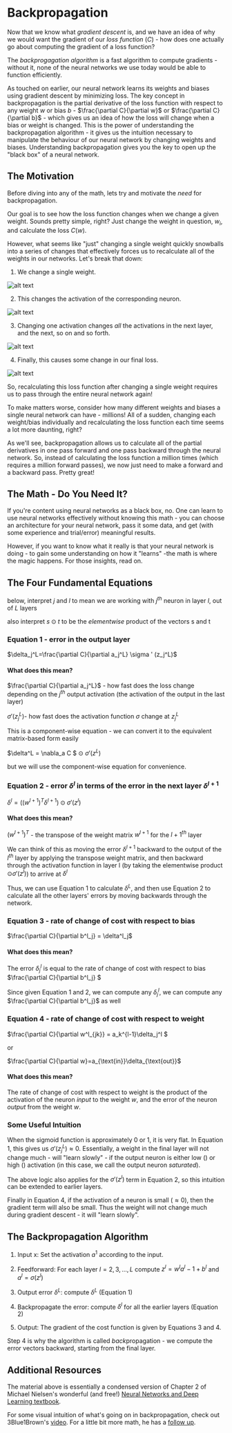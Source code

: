 
# Backpropagation

Now that we know what *gradient descent* is, and we have an idea of why we would want the gradient of our *loss function* ($C$) - how does one actually go about computing the gradient of a loss function?

The *backprogagation algorithm* is a fast algorithm to compute gradients - without it, none of the neural networks we use today would be able to function efficiently.

As touched on earlier, our neural network learns its weights and biases using gradient descent by minimizing loss. The key concept in backpropagation is the partial derivative of the loss function with respect to any weight $w$ or bias $b$ - $\frac{\partial C}{\partial w}$ or $\frac{\partial C}{\partial b}$ - which gives us an idea of how the loss will change when a bias or weight is changed. This is the power of understanding the backpropagation algorithm - it gives us the intuition necessary to manipulate the behaviour of our neural network by changing weights and biases. Understanding backpropagation gives you the key to open up the "black box" of a neural network.


## The Motivation

Before diving into any of the math, lets try and motivate the *need* for backpropagation.

Our goal is to see how the loss function changes when we change a given weight. Sounds pretty simple, right? Just change the weight in question,  $w_i$, and calculate the loss $C(w)$. 

However, what seems like "just" changing a single weight quickly snowballs into a series of changes that effectively forces us to recalculate all of the weights in our networks. Let's break that down:

1. We change a single weight.

![alt text](http://neuralnetworksanddeeplearning.com/images/tikz22.png)

2. This changes the activation of the corresponding neuron.

![alt text](http://neuralnetworksanddeeplearning.com/images/tikz23.png)

3. Changing one activation changes *all* the activations in the next layer, and the next, so on and so forth.

![alt text](http://neuralnetworksanddeeplearning.com/images/tikz24.png)

4. Finally, this causes some change in our final loss. 

![alt text](http://neuralnetworksanddeeplearning.com/images/tikz25.png)

So, recalculating this loss function after changing a single weight requires us to pass through the entire neural network again!

To make matters worse, consider how many different weights and biases a single neural network can have - millions! All of a sudden, changing each weight/bias individually and recalculating the loss function each time seems a lot more daunting, right? 

As we'll see, backpropagation allows us to calculate all of the partial derivatives in one pass forward and one pass backward through the neural network. So, instead of calculating the loss function a million times (which requires a million forward passes), we now just need to make a forward and a backward pass. Pretty great!

## The Math - Do You Need It?

If you're content using neural networks as a black box, no. One can learn to use neural networks effectively without knowing this math - you can choose an architecture for your neural network, pass it some data, and get (with some experience and trial/error) meaningful results.

However, if you want to know what it really is that your neural network is doing - to gain some understanding on how it "learns" -the math is where the magic happens. For those insights, read on.

## The Four Fundamental Equations

below, interpret $j$ and $l$ to mean we are working with $j^{th}$ neuron in layer $l$, out of $L$ layers

also interpret $s \odot t$ to be the *elementwise* product of the vectors s and t

### Equation 1 - error in the output layer

$\delta_j^L=\frac{\partial C}{\partial a_j^L} \sigma ' (z_j^L)$

#### What does this mean?

$\frac{\partial C}{\partial a_j^L}$ - how fast does the loss change depending on the $j^{th}$ output activation (the activation of the output in the last layer)

$\sigma'(z_j^L)$- how fast does the activation function $\sigma$ change at $z_j^L$

This is a component-wise equation - we can convert it to the equivalent matrix-based form easily

$\delta^L = \nabla_a C $ $\odot$ $\sigma'(z^L)$

but we will use the component-wise equation for convenience.


### Equation 2 - error $\delta^l$ in terms of the error in the next layer $\delta^{l+1}$

$\delta^l=((w^{l+1})^T\delta^{l+1})\odot \sigma'(z^l)$

#### What does this mean?

$(w^{l+1})^T$ - the transpose of the weight matrix $w^{l+1}$ for the $l+1^{th}$ layer

We can think of this as moving the error $\delta^{l+1}$ backward to the output of the $l^{th}$ layer by applying the transpose weight matrix, and then backward through the activation function in layer l (by taking the elementwise product $\odot \sigma'(z^l)$) to arrive at $\delta^l$

Thus, we can use Equation 1 to calculate $\delta^L$, and then use Equation 2 to calculate all the other layers' errors by moving backwards through the network.

### Equation 3 - rate of change of cost with respect to bias

$\frac{\partial C}{\partial b^l_j} = \delta^l_j$

#### What does this mean?

The error $\delta^l_j$ is equal to the rate of change of cost with respect to bias $\frac{\partial C}{\partial b^l_j} $

Since given Equation 1 and 2, we can compute any $\delta^l_j$, we can compute any $\frac{\partial C}{\partial b^l_j}$ as well

### Equation 4 - rate of change of cost with respect to weight

$\frac{\partial C}{\partial w^l_{jk}} = a_k^{l-1}\delta_j^l $

or

$\frac{\partial C}{\partial w}=a_{\text{in}}\delta_{\text{out}}$

#### What does this mean?

The rate of change of cost with respect to weight is the product of the activation of the neuron *input* to the weight $w$, and the error of the neuron *output* from the weight $w$.



### Some Useful Intuition
When the sigmoid function is approximately 0 or 1, it is very flat. In Equation 1, this gives us $\sigma'(z_j^L)\approx 0$. Essentially, a weight in the final layer will not change much - will "learn slowly" - if the output neuron is either low () or high () activation (in this case, we call the output neuron *saturated*).

The above logic also applies for the $\sigma'(z^l)$ term in Equation 2, so this intuition can be extended to earlier layers.

Finally in Equation 4, if the activation of a neuron is small $(\approx 0)$, then the gradient term will also be small. Thus the weight will not change much during gradient descent - it will "learn slowly".

## The Backpropagation Algorithm

1. Input x: Set the activation $a^1$ according to the input.

2. Feedforward: For each layer $l = 2, 3, ..., L$ compute $z^l = w^l a^l-1 + b^l$ and $a^l = \sigma(z^l)$

3. Output error $\delta^L$: compute $\delta^L$ (Equation 1)

4. Backpropagate the error: compute  $\delta^l$ for all the earlier layers (Equation 2)

5. Output: The gradient of the cost function is given by Equations 3 and 4.

Step 4 is why the algorithm is called *back*propagation - we compute the error vectors backward, starting from the final layer.

## Additional Resources

The material above is essentially a condensed version of Chapter 2 of Michael Nielsen's wonderful (and free!) [Neural Networks and Deep Learning textbook](http://neuralnetworksanddeeplearning.com/chap2.html). 



For some visual intuition of what's going on in backpropagation, check out 3Blue1Brown's [video](https://www.youtube.com/watch?v=Ilg3gGewQ5U). For a little bit more math, he has a [follow up](https://www.youtube.com/watch?v=tIeHLnjs5U8).




